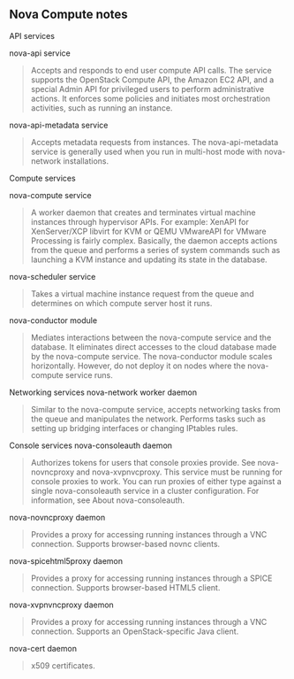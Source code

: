Nova Compute notes
----
API services

nova-api service
>Accepts and responds to end user compute API calls. The service supports the OpenStack Compute API, the Amazon EC2 API, and a special Admin API for privileged users to perform administrative actions. It enforces some policies and initiates most orchestration activities, such as running an instance.

nova-api-metadata service
>Accepts metadata requests from instances. The nova-api-metadata service is generally used when you run in multi-host mode with nova-network installations.

Compute services

nova-compute service
>A worker daemon that creates and terminates virtual machine instances through hypervisor APIs. For example:
>XenAPI for XenServer/XCP
>libvirt for KVM or QEMU
>VMwareAPI for VMware
>Processing is fairly complex. Basically, the daemon accepts actions from the queue and performs a series of system commands such as launching a KVM instance and updating its state in the database.

nova-scheduler service
>Takes a virtual machine instance request from the queue and determines on which compute server host it runs.

nova-conductor module
>Mediates interactions between the nova-compute service and the database. It eliminates direct accesses to the cloud database made by the nova-compute service. The nova-conductor module scales horizontally. However, do not deploy it on nodes where the nova-compute service runs.

Networking services
nova-network worker daemon
>Similar to the nova-compute service, accepts networking tasks from the queue and manipulates the network. Performs tasks such as setting up bridging interfaces or changing IPtables rules.

Console services
nova-consoleauth daemon
>Authorizes tokens for users that console proxies provide. See nova-novncproxy and nova-xvpnvcproxy. This service must be running for console proxies to work. You can run proxies of either type against a single nova-consoleauth service in a cluster configuration. For information, see About nova-consoleauth.

nova-novncproxy daemon
>Provides a proxy for accessing running instances through a VNC connection. Supports browser-based novnc clients.

nova-spicehtml5proxy daemon
>Provides a proxy for accessing running instances through a SPICE connection. Supports browser-based HTML5 client.

nova-xvpnvncproxy daemon
>Provides a proxy for accessing running instances through a VNC connection. Supports an OpenStack-specific Java client.

nova-cert daemon
>x509 certificates.
